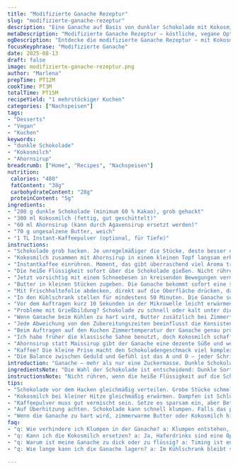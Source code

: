 ```yaml
---
title: "Modifizierte Ganache Rezeptur"
slug: "modifizierte-ganache-rezeptur"
description: "Eine Ganache auf Basis von dunkler Schokolade mit Kokosmilch und Ahornsirup, kombiniert mit Butter und einem Hauch Kaffee. Geeignet als Belag für mehrstöckige Kuchen oder als Füllung. Berücksichtigt Anpassungen für cremige Textur und optimale Streichfähigkeit durch Temperatur- sowie Zutatenkontrolle. Gluten-, nuss- und eifreier Ansatz. Umfasst wichtige Tipps zur Vermeidung von Klumpen und Trennen der Masse bei Inkubationszeiten und Hitzeeinwirkung."
metaDescription: "Modifizierte Ganache Rezeptur – köstliche, vegane Option für cremige Schokoladenglasur oder Füllung mit intensiven Aromen"
ogDescription: "Entdecke die modifizierte Ganache Rezeptur – mit Kokosmilch und Kaffee. Perfekt für einen mehrstöckigen Kuchen und vollmundigen Geschmack"
focusKeyphrase: "Modifizierte Ganache"
date: 2025-08-13
draft: false
image: modifizierte-ganache-rezeptur.png
author: "Marlena"
prepTime: PT12M
cookTime: PT3M
totalTime: PT15M
recipeYield: "1 mehrstöckiger Kuchen"
categories: ["Nachspeisen"]
tags:
- "Desserts"
- "Vegan"
- "Kuchen"
keywords:
- "dunkle Schokolade"
- "Kokosmilch"
- "Ahornsirup"
breadcrumb: ["Home", "Recipes", "Nachspeisen"]
nutrition: 
 calories: "480"
 fatContent: "38g"
 carbohydrateContent: "28g"
 proteinContent: "5g"
ingredients:
- "280 g dunkle Schokolade (minimum 60 % Kakao), grob gehackt"
- "300 ml Kokosmilch (fettig, gut geschüttelt)"
- "60 ml Ahornsirup (kann durch Agavensirup ersetzt werden)"
- "70 g ungesalzene Butter, weich"
- "1 TL Instant-Kaffeepulver (optional, für Tiefe)"
instructions:
- "Schokolade grob hacken. Je unregelmäßiger die Stücke, desto besser die Schmelze. Beiseitestellen."
- "Kokosmilch zusammen mit Ahornsirup in einem kleinen Topf langsam erhitzen. Nicht kochen – nur dampfen, kleine Blasen am Rand genügen."
- "Instantkaffee einrühren. Moment, das gibt überraschend viel Aroma trotz minimaler Menge."
- "Die heiße Flüssigkeit sofort über die Schokolade gießen. Nicht rühren! Fünf Minuten warten, Stille. Nur so schmilzt die Schokolade gleichmäßig und man sieht die erste Schwärze, wie sie glänzt."
- "Jetzt vorsichtig mit einem Schneebesen in kreisenden Bewegungen vermengen. Von außen nach innen. Leichtes Zischen aus der Mischung – Zeichen, dass die Wärme eingeschlossen wird."
- "Butter in kleinen Stücken zugeben. Die Ganache bekommt sofort eine samtige Textur. Hier auf keinen Fall kalt rühren – eher Geduld."
- "Mit Frischhaltefolie abdecken, direkt auf die Oberfläche drücken, damit keine Haut entsteht."
- "In den Kühlschrank stellen für mindestens 50 Minuten. Die Ganache sollte fest, aber streichfähig sein. Drückt man mit Finger, hinterlässt sie leichte Mulden, die langsam zurückgehen."
- "Vor dem Auftragen kurz 10 Sekunden in der Mikrowelle leicht erwärmen, falls zu hart. Keine Gefahr, wenn man immer nur in kurzen Intervallen arbeitet."
- "Probleme mit Grießbildung? Schokolade zu schnell oder kalt unter die Flüssigkeit gemischt. Niemals umgekehrt - sonst gerinnt sie."
- "Wenn Ganache beim Kühlen zu hart wird, Butter zusätzlich bei Zimmertemperatur anpassen oder mit etwas Kokosmilch verlängern."
- "Jede Abweichung von den Zubereitungszeiten beeinflusst die Konsistenz - nicht ungeduldig werden."
- "Beim Auftragen auf den Kuchen Zimmertemperatur der Ganache genau prüfen. Zu kalt zerstört die Oberfläche, zu warm macht alles flüssig."
- "Ich habe früher die klassische Sahne benutzt, doch Kokosmilch schafft ein besseres Mundgefühl und weniger Trennen bei Raumtemperatur."
- "Ahornsirup statt Maissirup gibt der Ganache eine dezente Süße und weniger Klebrigkeit, außerdem ein feiner Duft."
- "Kaffee? Die kleine Prise macht den Schokoladengeschmack viel komplexer – nicht übersüßten Zucker beschweren lassen."
- "Die Balance zwischen Geduld und Gefühl ist das A und O – jeder Schritt muss sanft und achtsam erfolgen."
introduction: "Ganache – mehr als nur eine Zuckermasse. Dunkle Schokolade mit Kokosmilch statt Sahne, kombiniert mit weicher Butter, schafft eine geschmeidige, cremige Textur. Dazu ein Schuss Ahornsirup statt Maissirup: das sorgt für eine dezente Süße ohne Überklebung. Ein feiner Hauch Kaffee bringt Tiefe, ohne zu dominieren. Aus Erfahrungen mit unzähligen Versuchen weiß ich, dass das langsame Verschmelzen, nicht Rühren direkt nach dem Eingießen, ein Schlüssel zum Erfolg ist. Die Temperaturkontrolle, die Ruhezeit vor dem Kühlen – das darf man nicht unterschätzen. Timing ist wichtiger als eine strikte Zeitvorgabe. Die Ganache soll fest, aber gebrauchsfähig bleiben. Die Praxis hat gezeigt, manche Zutaten bringen Stabilität bei Raumtemperatur. Kündigt sich die Klümpchenbildung an, zu schnell gearbeitet. Geduld ist König – und die Belohnung: samtiger Glanz, perfekte Streicheigenschaft. Nicht unnötig verrühren, nicht überhitzen. So klappt das Ganache-Handwerk."
ingredientsNote: "Die Wahl der Schokolade ist entscheidend: Dunkle Sorte mit mindestens 60 % Kakaoanteil sorgt für Balance. Kokosmilch ist ein guter Ersatz für Sahne, gibt subtile Süße und mehr Stabilität bei Zimmertemperatur. Ahornsirup statt Maissirup verhindert übermäßiges Kleben und bringt eine unterschwellige Honignote. Die Butter sollte ungesalzen und weich sein. Instantkaffee ist optional, aber eine kleine Prise intensiviert das Aroma deutlich, ohne zu dominieren. Bei Unverträglichkeiten lässt sich Kokosmilch durch Hafer- oder Mandeldrink ersetzen, jedoch mit leicht veränderter Textur – hier genau beobachten. Genauso wichtig ist die Temperaturkontrolle beim Erhitzen der Flüssigkeiten, kleine Bläschen am Rand sind optimal, zu hoch erhitzt gerinnt die Schokolade schnell. Immer frische Zutaten verwenden, alte Schokolade bekommt schnell eine matte, körnige Oberfläche."
instructionsNote: "Nicht rühren, wenn die heiße Flüssigkeit auf die Schokolade trifft. Diese Ruhephase von etwa fünf Minuten ist Gold wert, damit die Schokolade richtig schmilzt ohne Klümpchen. Das sehr sanfte Rühren danach – beachtet die Richtung – verhindert Lufteinschlüsse und Glanzverlust. Das Abdecken mit Frischhaltefolie dicht auf die Oberfläche verhindert Hautbildung, sonst entstehen unschöne Häutchen zum Verunreinigen. Genaues Timing bei Kühlschrank oder Kühltasche: Zu lange kalt – zu schokoladig und brüchig, zu kurz – zu flüssig und nicht streichfähig. Wer die Mikrowelle benutzt, darf nur Sekundenintervalle verwenden – schnell wird sie ungenießbar. Probleme mit Grieß oder Trennung können durch schnelles Temperieren kommen. Die Geduld belohnt am Ende mit samtiger Konsistenz. Beim Auftragen ist Raumtemperatur entscheidend, sonst wird der Kuchen schlimm unansehnlich. Kleine Hacks aus der Praxis: Vorher kleine Portion testen, bei Notfall Zimmertemperatur Milch oder Butter nachgeben."
tips:
- "Schokolade vor dem Hacken gleichmäßig verteilen. Grobe Stücke schmelzen besser. Achte auf unregelmäßige Formen. Damit wird die Ganache perfekt cremig. Grosse Stücke halten beim Schmelzen gut die Struktur, während sie sich langsam verbinden. Setting sounds wichtig."
- "Kokosmilch bei kleiner Hitze gleichmäßig erwärmen. Dampfen ist Schlüssel, nicht kochen. Bringt Aromen nach oben. Kräftige Blasen sind Zeichen, dass die Temperatur stimmt. Zu hohe Hitze kann die Mischung schnell ruinieren, darauf achten."
- "Kaffeepulver muss gut vermischt sein. Setze es sparsam ein, aber Betone die Wirkung. Macht den Schoko-Geschmack komplizierter. Schokolade bekommt Tiefe, genussvolle Erlebnisse warten. Kaffee verleiht Komplexität, aber übertreibe nicht."
- "Auf Überhitzung achten. Schokolade kann schnell klumpen. Falls das passiert, mit etwas Kokosmilch in kleinen Stücken reinigen. Ganache nicht unaufmerksam lassen. Jedes Detail zählt – immer beobachten."
- "Wenn die Ganache zu hart wird, zimmerwarme Butter oder Kokosmilch hinzufügen. Dadurch bleibt die Konsistenz schön samtig. Kalte Zutaten machen es schwierig, zu rühren. Bei jeder Abweichung von der Zeit passen sich die Zutaten an."
faq:
- "q: Wie verhindere ich Klumpen in der Ganache? a: Klumpen entstehen, wenn die Hitze zu schnell steigt. Schokolade langsam schmelzen. Ruhephase von 5 Minuten einhalten. Nicht rühren und dann sanft vermischen. Langsame Techniken machen den Unterschied."
- "q: Kann ich die Kokosmilch ersetzen? a: Ja, Haferdrinks sind eine Option. Aber beachte die Texturunterschiede. Es könnte die Stabilität beeinträchtigen. Wichtig ist, immer frische Zutaten zu verwenden – alte sind oft nicht geeignet."
- "q: Warum ist meine Ganache zu dick oder zu flüssig? a: Timing ist entscheidend. Wenn man zu lange oder zu kurz kühlt, gibt es Probleme. Teste die Konsistenz. Bei Bedarf kurzfristig auf Zimmertemperatur bringen, um die ideale Verbreitung zu erreichen."
- "q: Wie lange kann ich die Ganache lagern? a: Im Kühlschrank bleibt sie einige Wochen haltbar. Bei Zimmertemperatur aufbewahren ist riskant. Achte darauf, dass Temperaturschwankungen vermieden werden. Dabei wird Konsistenz gefährdet."

---
```

